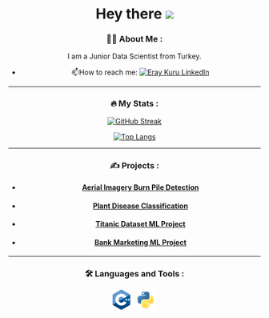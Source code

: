 <div id="header" align="center">
<h1 align="center">
  Hey there
  <img src="https://media.giphy.com/media/hvRJCLFzcasrR4ia7z/giphy.gif" width="30px"/>
</h1>

### 👨‍💻 About Me :
I am a Junior Data Scientist from Turkey.

- :mailbox:How to reach me: [![Eray Kuru LinkedIn](https://img.shields.io/badge/-Eray%20Kuru-blue?style=flat&logo=Linkedin&logoColor=white)](https://www.linkedin.com/in/erayykuru97)

---

### :fire: My Stats :
[![GitHub Streak](https://streak-stats.demolab.com?user=erayykuruu&theme=dark&date_format=j%20M%5B%20Y%5D&mode=weekly)](https://git.io/streak-stats)

[![Top Langs](https://github-readme-stats.vercel.app/api/top-langs/?username=erayykuruu&layout=compact&theme=vision-friendly-dark)](https://github.com/anuraghazra/github-readme-stats)

---

### :writing_hand: Projects :

<ul>
  <li><h4><a href="https://github.com/erayykuruu/Aerial_Imagery_Burn_PiIe_Detection">Aerial Imagery Burn Pile Detection</a></h4></li>
  <li><h4><a href="https://github.com/erayykuruu/Plant_Disease_Classification">Plant Disease Classification</a></h4></li>
  <li><h4><a href="https://github.com/erayykuruu/Titanic_Dataset_ML_Project">Titanic Dataset ML Project</a></h4></li>
  <li><h4><a href="https://github.com/erayykuruu/Bank_Marketing_ML_Project">Bank Marketing ML Project</a></h4></li>

</ul>


---

### :hammer_and_wrench: Languages and Tools :
<div>
  
  
  <img src="https://github.com/devicons/devicon/blob/master/icons/cplusplus/cplusplus-original.svg" title="C++" alt="C++" width="40" height="40"/>&nbsp;
  <img src="https://github.com/devicons/devicon/blob/master/icons/python/python-original.svg" title="Python" alt="Python" width="40" height="40"/>&nbsp;

</div>

<!--
<div align="center">
<img src="https://komarev.com/ghpvc/?username=erayykuruu&style=flat-square&color=blue" alt=""/>
</div>

-->
<!--
**erayykuruu/erayykuruu** is a ✨ _special_ ✨ repository because its `README.md` (this file) appears on your GitHub profile.

Here are some ideas to get you started:

- 🔭 I’m currently working on ...
- 🌱 I’m currently learning ...
- 👯 I’m looking to collaborate on ...
- 🤔 I’m looking for help with ...
- 💬 Ask me about ...
- 📫 How to reach me: ...

- ⚡ Fun fact: ...
-->
